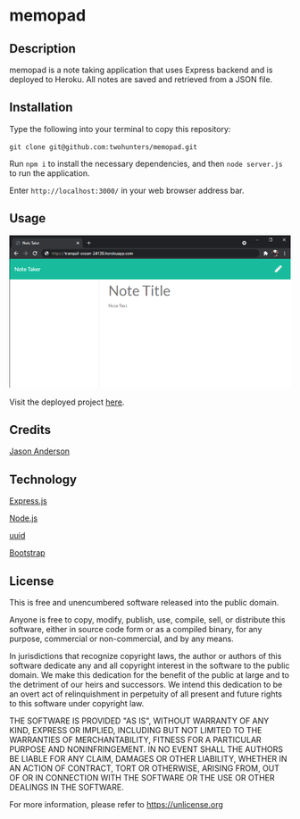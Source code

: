 # memopad


## Description

memopad is a note taking application that uses Express backend and is deployed to Heroku. All notes are saved and retrieved from a JSON file.


## Installation

Type the following into your terminal to copy this repository:

`git clone git@github.com:twohunters/memopad.git`

Run `npm i` to install the necessary dependencies, and then `node server.js` to run the application.

Enter `http://localhost:3000/` in your web browser address bar.


## Usage

![Deployed](./assets/images/deployed.png)

Visit the deployed project [here](https://tranquil-ocean-24138.herokuapp.com/).


## Credits

[Jason Anderson](https://github.com/twohunters)


## Technology

[Express.js](https://expressjs.com/)

[Node.js](https://nodejs.org/en/)

[uuid](https://www.npmjs.com/package/uuid)

[Bootstrap](https://getbootstrap.com/)


## License

This is free and unencumbered software released into the public domain.

Anyone is free to copy, modify, publish, use, compile, sell, or distribute this software, either in source code form or as a compiled binary, for any purpose, commercial or non-commercial, and by any means.

In jurisdictions that recognize copyright laws, the author or authors of this software dedicate any and all copyright interest in the software to the public domain. We make this dedication for the benefit of the public at large and to the detriment of our heirs and successors. We intend this dedication to be an overt act of relinquishment in perpetuity of all present and future rights to this software under copyright law.

THE SOFTWARE IS PROVIDED "AS IS", WITHOUT WARRANTY OF ANY KIND, EXPRESS OR IMPLIED, INCLUDING BUT NOT LIMITED TO THE WARRANTIES OF MERCHANTABILITY, FITNESS FOR A PARTICULAR PURPOSE AND NONINFRINGEMENT. IN NO EVENT SHALL THE AUTHORS BE LIABLE FOR ANY CLAIM, DAMAGES OR OTHER LIABILITY, WHETHER IN AN ACTION OF CONTRACT, TORT OR OTHERWISE, ARISING FROM, OUT OF OR IN CONNECTION WITH THE SOFTWARE OR THE USE OR OTHER DEALINGS IN THE SOFTWARE.

For more information, please refer to https://unlicense.org
